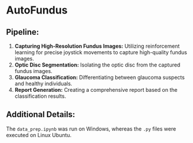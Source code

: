 # AutoFundus

## Pipeline:

1. **Capturing High-Resolution Fundus Images:** Utilizing reinforcement learning for precise joystick movements to capture high-quality fundus images.
2. **Optic Disc Segmentation:** Isolating the optic disc from the captured fundus images.
3. **Glaucoma Classification:** Differentiating between glaucoma suspects and healthy individuals.
4. **Report Generation:** Creating a comprehensive report based on the classification results.

## Additional Details:
The `data_prep.ipynb` was run on Windows, whereas the `.py` files were executed on Linux Ubuntu.
